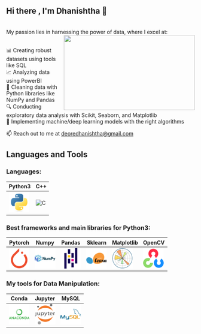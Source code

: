 ## Hi there , I'm Dhanishtha 👋</br>
<br>
My passion lies in harnessing the power of data, where I excel at: <img align="right" width="350" height="200" src="https://github.com/Dhanishthad/Dhanishthad/assets/101131774/588e5562-c9f9-42c6-9e78-f5f68ca473f9"> 

<br>📊 Creating robust datasets using tools like SQL</br>
📈 Analyzing data using PowerBI</br>
🐍 Cleaning data with Python libraries like NumPy and Pandas</br>
🔍 Conducting exploratory data analysis with Scikit, Seaborn, and Matplotlib</br>      🤖 Implementing machine/deep learning models with the right algorithms</br> 

📫 Reach out to me at deoredhanishtha@gmail.com</br>

## Languages and Tools 


### Languages:
| Python3 | C++ | 
|----------|----------|
|  <img src="https://github.com/devicons/devicon/blob/master/icons/python/python-original.svg" title="Python"  alt="Python" width="55" height="55"/> |  <img src="https://github.com/Dhanishthad/Dhanishthad/assets/101131774/5fd30721-88a3-411a-a9fc-e09bf4be81f0" title="C++"  alt="C" width="55" height="55"/> |  
  

### Best frameworks and main libraries for Python3:

| Pytorch | Numpy | Pandas | Sklearn | Matplotlib | OpenCV |
|----------|----------|----------|----------|----------|----------|
|  <img src="https://github.com/devicons/devicon/blob/master/icons/pytorch/pytorch-original.svg" title="Pytorch"  alt="Pytorch" width="55" height="55"/>|  <img src="https://github.com/devicons/devicon/blob/master/icons/numpy/numpy-original-wordmark.svg" title="Numpy" alt="Numpy" width="55" height="55"/>|  <img src="https://github.com/devicons/devicon/blob/master/icons/pandas/pandas-original.svg" title="Pandas" alt="Pandas" width="55" height="55"/>|  <img src="https://github.com/devicons/devicon/blob/master/icons/scikitlearn/scikitlearn-original.svg" title="sklearn" alt="sklearn" width="55" height="55"/>|  <img src="https://github.com/devicons/devicon/blob/master/icons/matplotlib/matplotlib-original.svg" title="mpl" alt="mpl" width="55" height="55"/>| <img src="https://github.com/devicons/devicon/blob/master/icons/opencv/opencv-original.svg" title="mpl" alt="mpl" width="55" height="55"/>|



### My tools for Data Manipulation:

| Conda | Jupyter  | MySQL | 
|----------|--------------------|----------|
|<img src="https://github.com/devicons/devicon/blob/master/icons/anaconda/anaconda-original-wordmark.svg" title="Anaconda" alt="Conda" width="55" height="55"/>|<img src="https://github.com/devicons/devicon/blob/master/icons/jupyter/jupyter-original-wordmark.svg" title="Jupiter" alt="Jupiter" width="55" height="55"/>|<img src="https://github.com/devicons/devicon/blob/master/icons/mysql/mysql-original-wordmark.svg" title="MySQL" alt="MySQL" width="55" height="55"/>|<img 

  

